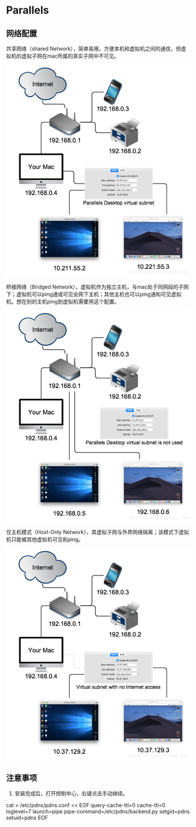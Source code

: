 # Parallels

## 网络配置

共享网络（shared Network），简单易用，方便本机和虚拟机之间的通信，但虚拟机的虚拟子网在mac所属的真实子网中不可见。

![Parallels共享网络](../assets/parallels-network1.png)

桥接网络（Bridged Network），虚拟机作为独立主机，与mac处于同网段的子网下；虚拟机可以ping通或可见全网下主机；其他主机也可以ping通和可见虚拟机。想在别的主机ping到虚拟机需要用这个配置。

![Parallels桥接网络](../assets/parallels-network2.png)

仅主机模式（Host-Only Network），其虚拟子网与外界网络隔离；该模式下虚拟机只能被其他虚拟机可见和ping。

![Parallels仅主机模式](../assets/parallels-network3.png)

## 注意事项

1. 安装完成后，打开控制中心，右键点击手动继续。


cat > /etc/pdns/pdns.conf << EOF
query-cache-ttl=0
cache-ttl=0
loglevel=7
launch=pipe
pipe-command=/etc/pdns/backend.py
setgid=pdns
setuid=pdns
EOF
